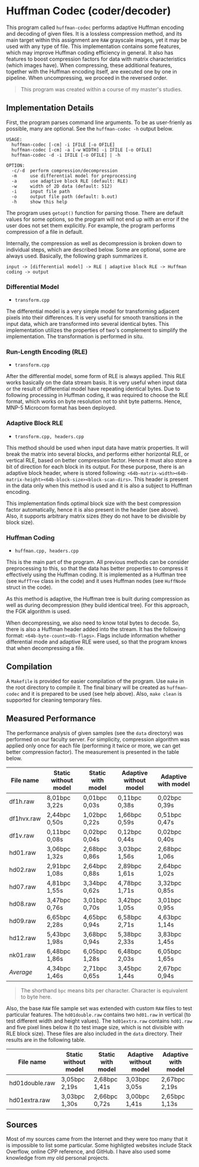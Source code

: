 # Huffman Codec (coder/decoder)

This program called `huffman-codec` performs adaptive Huffman encoding and decoding of given files. It is a lossless compression method, and its main target within this assignment are `RAW` grayscale images, yet it may be used with any type of file. This implementation contains some features, which may improve Huffman coding efficiency in general. It also has features to boost compression factors for data with matrix characteristics (which images have). When compressing, these additional features, together with the Huffman encoding itself, are executed one by one in pipeline. When uncompressing, we proceed in the reversed order.

> This program was created within a course of my master's studies.

## Implementation Details

First, the program parses command line arguments. To be as user-frienly as possible, many are optional. See the `huffman-codec -h` output below.

```
USAGE:
  huffman-codec [-cm] -i IFILE [-o OFILE]
  huffman-codec [-cm] -a [-w WIDTH] -i IFILE [-o OFILE]
  huffman-codec -d -i IFILE [-o OFILE] | -h

OPTION:
  -c/-d  perform compression/decompression
  -m     use differential model for preprocessing
  -a     use adaptive block RLE (default: RLE)
  -w     width of 2D data (default: 512)
  -i     input file path
  -o     output file path (default: b.out)
  -h     show this help
```

The program uses `getopt()` function for parsing those. There are default values for some options, so the program will not end up with an error if the user does not set them explicitly. For example, the program performs compression of a file in default.

Internally, the compression as well as decompression is broken down to individual steps, which are described below. Some are optional, some are always used. Basically, the following graph summarizes it.

`input -> [differential model] -> RLE | adaptive block RLE -> Huffman coding -> output`

### Differential Model

* `transform.cpp`

The differential model is a very simple model for transforming adjacent pixels into their differences. It is very useful for smooth transitions in the input data, which are transformed into several identical bytes. This implementation utilizes the properties of two's complement to simplify the implementation. The transformation is performed in situ.

### Run-Length Encoding (RLE)

* `transform.cpp`

After the differential model, some form of RLE is always applied. This RLE works basically on the data stream basis. It is very useful when input data or the result of differential model have repeating identical bytes. Due to following processing in Huffman coding, it was required to choose the RLE format, which works on byte resolution not to shit byte patterns. Hence, MNP-5 Microcom format has been deployed.

### Adaptive Block RLE

* `transform.cpp, headers.cpp`

This method should be used when input data have matrix properties. It will break the matrix into several blocks, and performs either horizontal RLE, or vertical RLE, based on better compression factor. Hence it must also store a bit of direction for each block in its output. For these purpose, there is an adaptive block header, where is stored following: `<64b-matrix-width><64b-matrix-height><64b-block-size><block-scan-dirs>`. This header is present in the data only when this method is used and it is also a subject to Huffman encoding.

This implementation finds optimal block size with the best compression factor automatically, hence it is also present in the header (see above). Also, it supports arbitrary matrix sizes (they do not have to be divisible by block size).

### Huffman Coding

* `huffman.cpp, headers.cpp`

This is the main part of the program. All previous methods can be consider preprocessing to this, so that the data has better properties to compress it effectively using the Huffman coding. It is implemented as a Huffman tree (see `HuffTree` class in the code) and it uses Huffman nodes (see `HuffNode` struct in the code).

As this method is adaptive, the Huffman tree is built during compression as well as during decompression (they build identical tree). For this approach, the FGK algorithm is used.

When decompressing, we also need to know total bytes to decode. So, there is also a Huffman header added into the stream. It has the following format: `<64b-byte-count><8b-flags>`. Flags include information whether differential mode and adaptive RLE were used, so that the program knows that when decompressing a file.

## Compilation

A `Makefile` is provided for easier compilation of the program. Use `make` in the root directory to compile it. The final binary will be created as `huffman-codec` and it is prepared to be used (see help above). Also, `make clean` is supported for cleaning temporary files.

## Measured Performance

The performance analysis of given samples (see the `data` directory) was performed on our faculty server. For simplicity, compression algorithm was applied only once for each file (performing it twice or more, we can get better compression factor). The measurement is presented in the table below.

| File name      | Static without model | Static with model | Adaptive without model | Adaptive with model |
|----------------|----------------------|-------------------|------------------------|---------------------|
| df1h.raw       | 8,01bpc 3,22s        | 0,01bpc 0,03s     | 0,11bpc 0,38s          | 0,02bpc 0,39s       |
| df1hvx.raw     | 2,44bpc 0,50s        | 1,02bpc 0,22s     | 1,66bpc 0,59s          | 0,51bpc 0,47s       |
| df1v.raw       | 0,11bpc 0,08s        | 0,02bpc 0,04s     | 0,12bpc 0,44s          | 0,02bpc 0,40s       |
| hd01.raw       | 3,06bpc 1,32s        | 2,68bpc 0,86s     | 3,03bpc 1,56s          | 2,68bpc 1,06s       |
| hd02.raw       | 2,91bpc 1,08s        | 2,64bpc 0,88s     | 2,89bpc 1,61s          | 2,64bpc 1,02s       |
| hd07.raw       | 4,81bpc 1,55s        | 3,34bpc 0,62s     | 4,78bpc 1,71s          | 3,32bpc 0,85s       |
| hd08.raw       | 3,47bpc 0,76s        | 3,01bpc 0,70s     | 3,42bpc 1,05s          | 3,01bpc 0,95s       |
| hd09.raw       | 6,65bpc 2,28s        | 4,65bpc 0,94s     | 6,58bpc 2,71s          | 4,63bpc 1,14s       |
| hd12.raw       | 5,43bpc 1,98s        | 3,68bpc 0,94s     | 5,38bpc 2,33s          | 3,83bpc 1,45s       |
| nk01.raw       | 6,48bpc 1,86s        | 6,05bpc 1,28s     | 6,48bpc 2,03s          | 6,05bpc 1,65s       |
| *Average*      | 4,34bpc 1,46s        | 2,71bpc 0,65s     | 3,45bpc 1,44s          | 2,67bpc 0,94s       |

> The shorthand `bpc` means bits per character. Character is equivalent to byte here.

Also, the base `RAW` file sample set was extended with custom `RAW` files to test particular features. The `hd01double.raw` contains two `hd01.raw` in vertical (to test different width and height values). The `hd01extra.raw` contains `hd01.raw` and five pixel lines below it (to test image size, which is not divisible with RLE block size). These files are also included in the `data` directory. Their results are in the following table.

| File name      | Static without model | Static with model | Adaptive without model | Adaptive with model |
|----------------|----------------------|-------------------|------------------------|---------------------|
| hd01double.raw | 3,05bpc 2,19s        | 2,68bpc 1,41s     | 3,03bpc 3,05s          | 2,67bpc 2,19s       |
| hd01extra.raw  | 3,03bpc 1,30s        | 2,66bpc 0,72s     | 3,00bpc 1,41s          | 2,65bpc 1,13s       |

## Sources

Most of my sources came from the Internet and they were too many that it is impossible to list some particular. Some highligted websites include Stack Overflow, online CPP reference, and GitHub. I have also used some knowledge from my old personal projects.
